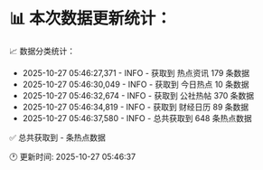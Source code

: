 📊 本次数据更新统计：
==========================

📈 数据分类统计：
- 2025-10-27 05:46:27,371 - INFO - 获取到 热点资讯 179 条数据
- 2025-10-27 05:46:30,049 - INFO - 获取到 今日热点 10 条数据
- 2025-10-27 05:46:32,674 - INFO - 获取到 公社热帖 370 条数据
- 2025-10-27 05:46:34,819 - INFO - 获取到 财经日历 89 条数据
- 2025-10-27 05:46:37,580 - INFO - 总共获取到 648 条热点数据

✅ 总共获取到 - 条热点数据

🕐 更新时间: 2025-10-27 05:46:37
